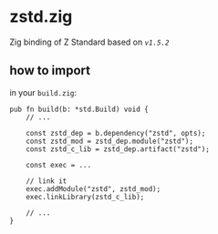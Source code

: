 # zstd.zig

Zig binding of Z Standard based on _`v1.5.2`_

## how to import 

in your `build.zig`:
```zig
pub fn build(b: *std.Build) void {
    // ...

    const zstd_dep = b.dependency("zstd", opts);
    const zstd_mod = zstd_dep.module("zstd");
    const zstd_c_lib = zstd_dep.artifact("zstd");

    const exec = ...

    // link it
    exec.addModule("zstd", zstd_mod);
    exec.linkLibrary(zstd_c_lib);

    // ...
}
```
